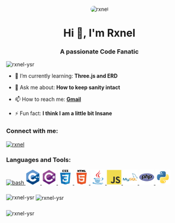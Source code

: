 <p align="center">
  <img src="https://github.com/user-attachments/assets/a563a16f-64db-4e26-af8f-ad3e0837f1d3" alt="rxnel" style="border-radius: 25px;" />
</p>
<h1 align="center">Hi 👋, I'm Rxnel</h1>
<h3 align="center">A passionate Code Fanatic</h3>

<p align="left"> <img src="https://komarev.com/ghpvc/?username=rxnel-ysr&label=Profile%20views&color=0e75b6&style=flat" alt="rxnel-ysr" /> </p>

- 🌱 I’m currently learning:  **Three.js and ERD**

- 💬 Ask me about:  **How to keep sanity intact**

- 📫 How to reach me:  **[Gmail](mailto:myusronelyadi@gmail.com)**

- ⚡ Fun fact:  **I think I am a little bit Insane**

<h3 align="left">Connect with me:</h3>
<p align="left">
<a href="https://stackoverflow.com/users/27501976/rxnel" target="blank"><img align="center" src="https://raw.githubusercontent.com/rahuldkjain/github-profile-readme-generator/master/src/images/icons/Social/stack-overflow.svg" alt="rxnel" height="30" width="40" /></a>
</p>

<h3 align="left">Languages and Tools:</h3>
<p align="left"> <a href="https://www.gnu.org/software/bash/" target="_blank" rel="noreferrer"> <img src="https://www.vectorlogo.zone/logos/gnu_bash/gnu_bash-icon.svg" alt="bash" width="40" height="40"/> </a> <a href="https://www.w3schools.com/cpp/" target="_blank" rel="noreferrer"> <img src="https://raw.githubusercontent.com/devicons/devicon/master/icons/cplusplus/cplusplus-original.svg" alt="cplusplus" width="40" height="40"/> </a> <a href="https://www.w3schools.com/cs/" target="_blank" rel="noreferrer"> <img src="https://raw.githubusercontent.com/devicons/devicon/master/icons/csharp/csharp-original.svg" alt="csharp" width="40" height="40"/> </a> <a href="https://www.w3schools.com/css/" target="_blank" rel="noreferrer"> <img src="https://raw.githubusercontent.com/devicons/devicon/master/icons/css3/css3-original-wordmark.svg" alt="css3" width="40" height="40"/> </a> <a href="https://www.w3.org/html/" target="_blank" rel="noreferrer"> <img src="https://raw.githubusercontent.com/devicons/devicon/master/icons/html5/html5-original-wordmark.svg" alt="html5" width="40" height="40"/> </a> <a href="https://www.java.com" target="_blank" rel="noreferrer"> <img src="https://raw.githubusercontent.com/devicons/devicon/master/icons/java/java-original.svg" alt="java" width="40" height="40"/> </a> <a href="https://developer.mozilla.org/en-US/docs/Web/JavaScript" target="_blank" rel="noreferrer"> <img src="https://raw.githubusercontent.com/devicons/devicon/master/icons/javascript/javascript-original.svg" alt="javascript" width="40" height="40"/> </a> <a href="https://www.mysql.com/" target="_blank" rel="noreferrer"> <img src="https://raw.githubusercontent.com/devicons/devicon/master/icons/mysql/mysql-original-wordmark.svg" alt="mysql" width="40" height="40"/> </a> <a href="https://www.php.net" target="_blank" rel="noreferrer"> <img src="https://raw.githubusercontent.com/devicons/devicon/master/icons/php/php-original.svg" alt="php" width="40" height="40"/> </a> <a href="https://www.python.org" target="_blank" rel="noreferrer"> <img src="https://raw.githubusercontent.com/devicons/devicon/master/icons/python/python-original.svg" alt="python" width="40" height="40"/> </a> </p>

###

<p><img align="left" src="https://github-readme-stats.vercel.app/api/top-langs?username=rxnel-ysr&show_icons=true&locale=en&layout=compact" alt="rxnel-ysr" /></p>

###

<p>&nbsp;<img align="center" src="https://github-readme-stats.vercel.app/api?username=rxnel-ysr&show_icons=true&locale=en" alt="rxnel-ysr" /></p>

###

<p><img align="center" src="https://github-readme-streak-stats.herokuapp.com/?user=rxnel-ysr&" alt="rxnel-ysr" /></p>

<!---
Rxnel-ysr/Rxnel-ysr is a ✨ special ✨ repository because its `README.md` (this file) appears on your GitHub profile.
You can click the Preview link to take a look at your changes.
--->
